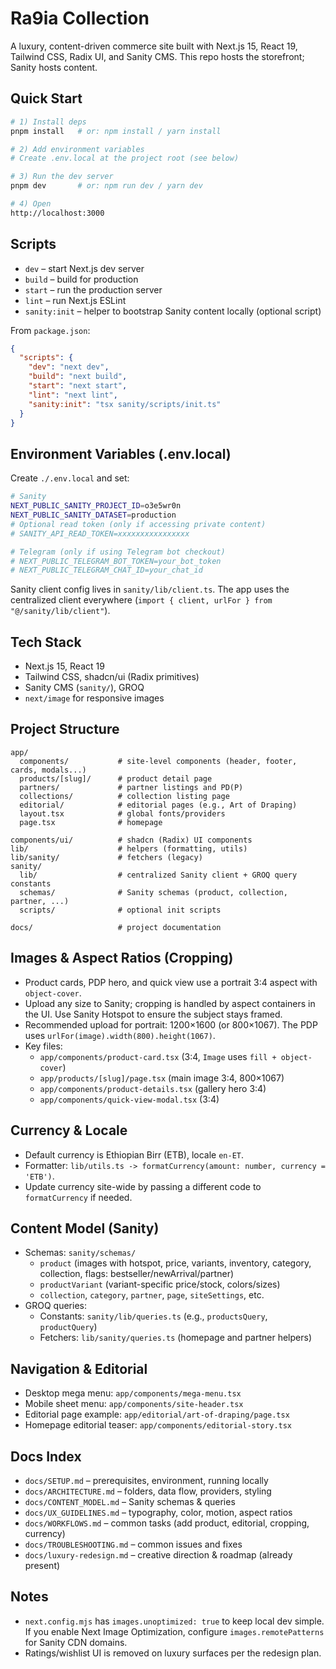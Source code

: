 # Ra9ia Collection

A luxury, content-driven commerce site built with Next.js 15, React 19, Tailwind CSS, Radix UI, and Sanity CMS. This repo hosts the storefront; Sanity hosts content.

## Quick Start

```bash
# 1) Install deps
pnpm install   # or: npm install / yarn install

# 2) Add environment variables
# Create .env.local at the project root (see below)

# 3) Run the dev server
pnpm dev       # or: npm run dev / yarn dev

# 4) Open
http://localhost:3000
```

## Scripts

- `dev` – start Next.js dev server
- `build` – build for production
- `start` – run the production server
- `lint` – run Next.js ESLint
- `sanity:init` – helper to bootstrap Sanity content locally (optional script)

From `package.json`:

```json
{
  "scripts": {
    "dev": "next dev",
    "build": "next build",
    "start": "next start",
    "lint": "next lint",
    "sanity:init": "tsx sanity/scripts/init.ts"
  }
}
```

## Environment Variables (.env.local)

Create `./.env.local` and set:

```bash
# Sanity
NEXT_PUBLIC_SANITY_PROJECT_ID=o3e5wr0n
NEXT_PUBLIC_SANITY_DATASET=production
# Optional read token (only if accessing private content)
# SANITY_API_READ_TOKEN=xxxxxxxxxxxxxxxx

# Telegram (only if using Telegram bot checkout)
# NEXT_PUBLIC_TELEGRAM_BOT_TOKEN=your_bot_token
# NEXT_PUBLIC_TELEGRAM_CHAT_ID=your_chat_id
```

Sanity client config lives in `sanity/lib/client.ts`. The app uses the centralized client everywhere (`import { client, urlFor } from "@/sanity/lib/client"`).

## Tech Stack

- Next.js 15, React 19
- Tailwind CSS, shadcn/ui (Radix primitives)
- Sanity CMS (`sanity/`), GROQ
- `next/image` for responsive images

## Project Structure

```
app/
  components/           # site-level components (header, footer, cards, modals...)
  products/[slug]/      # product detail page
  partners/             # partner listings and PD(P)
  collections/          # collection listing page
  editorial/            # editorial pages (e.g., Art of Draping)
  layout.tsx            # global fonts/providers
  page.tsx              # homepage

components/ui/          # shadcn (Radix) UI components
lib/                    # helpers (formatting, utils)
lib/sanity/             # fetchers (legacy)
sanity/
  lib/                  # centralized Sanity client + GROQ query constants
  schemas/              # Sanity schemas (product, collection, partner, ...)
  scripts/              # optional init scripts

docs/                   # project documentation
```

## Images & Aspect Ratios (Cropping)

- Product cards, PDP hero, and quick view use a portrait 3:4 aspect with `object-cover`.
- Upload any size to Sanity; cropping is handled by aspect containers in the UI. Use Sanity Hotspot to ensure the subject stays framed.
- Recommended upload for portrait: 1200×1600 (or 800×1067). The PDP uses `urlFor(image).width(800).height(1067)`.
- Key files:
  - `app/components/product-card.tsx` (3:4, `Image` uses `fill + object-cover`)
  - `app/products/[slug]/page.tsx` (main image 3:4, 800×1067)
  - `app/components/product-details.tsx` (gallery hero 3:4)
  - `app/components/quick-view-modal.tsx` (3:4)

## Currency & Locale

- Default currency is Ethiopian Birr (ETB), locale `en-ET`.
- Formatter: `lib/utils.ts -> formatCurrency(amount: number, currency = 'ETB')`.
- Update currency site-wide by passing a different code to `formatCurrency` if needed.

## Content Model (Sanity)

- Schemas: `sanity/schemas/`
  - `product` (images with hotspot, price, variants, inventory, category, collection, flags: bestseller/newArrival/partner)
  - `productVariant` (variant-specific price/stock, colors/sizes)
  - `collection`, `category`, `partner`, `page`, `siteSettings`, etc.
- GROQ queries:
  - Constants: `sanity/lib/queries.ts` (e.g., `productsQuery`, `productQuery`)
  - Fetchers: `lib/sanity/queries.ts` (homepage and partner helpers)

## Navigation & Editorial

- Desktop mega menu: `app/components/mega-menu.tsx`
- Mobile sheet menu: `app/components/site-header.tsx`
- Editorial page example: `app/editorial/art-of-draping/page.tsx`
- Homepage editorial teaser: `app/components/editorial-story.tsx`

## Docs Index

- `docs/SETUP.md` – prerequisites, environment, running locally
- `docs/ARCHITECTURE.md` – folders, data flow, providers, styling
- `docs/CONTENT_MODEL.md` – Sanity schemas & queries
- `docs/UX_GUIDELINES.md` – typography, color, motion, aspect ratios
- `docs/WORKFLOWS.md` – common tasks (add product, editorial, cropping, currency)
- `docs/TROUBLESHOOTING.md` – common issues and fixes
- `docs/luxury-redesign.md` – creative direction & roadmap (already present)

## Notes

- `next.config.mjs` has `images.unoptimized: true` to keep local dev simple. If you enable Next Image Optimization, configure `images.remotePatterns` for Sanity CDN domains.
- Ratings/wishlist UI is removed on luxury surfaces per the redesign plan.
